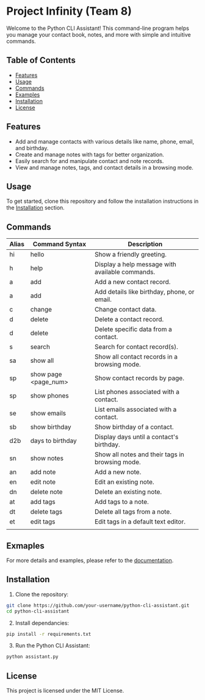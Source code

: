 # Project Infinity (Team 8)

Welcome to the Python CLI Assistant! This command-line program helps you manage your contact book, notes, and more with simple and intuitive commands.

## Table of Contents
- [Features](#features)
- [Usage](#usage)
- [Commands](#commands)
- [Examples](#examples)
- [Installation](#installation)
- [License](#license)

## Features
- Add and manage contacts with various details like name, phone, email, and birthday.
- Create and manage notes with tags for better organization.
- Easily search for and manipulate contact and note records.
- View and manage notes, tags, and contact details in a browsing mode.

## Usage
To get started, clone this repository and follow the installation instructions in the [Installation](#installation) section.

## Commands

| Alias | Command Syntax          | Description                                     |
|-------|-------------------------|-------------------------------------------------|
| hi    | hello                   | Show a friendly greeting.                       |
| h     | help                    | Display a help message with available commands. |
| a     | add <name>              | Add a new contact record.                       |
| a     | add <name> <data>       | Add details like birthday, phone, or email.     |
| c     | change <name> <data>    | Change contact data.                            |
| d     | delete <name>           | Delete a contact record.                        |
| d     | delete <name>  <data>   | Delete specific data from a contact.            |
| s     | search <name>           | Search for contact record(s).                   |
| sa    | show all                | Show all contact records in a browsing mode.    |
| sp    | show page <page_num>    | Show contact records by page.                   |
| sp    | show phones <name>      | List phones associated with a contact.          |
| se    | show emails <name>      | List emails associated with a contact.          |
| sb    | show birthday <name>    | Show birthday of a contact.                     |
| d2b   | days to birthday <name> | Display days until a contact's birthday.        |
| sn    | show notes              | Show all notes and their tags in browsing mode. |
| an    | add note <name>         | Add a new note.                                 |
| en    | edit note <name>        | Edit an existing note.                          |
| dn    | delete note <name>      | Delete an existing note.                        |
| at    | add tags <name>         | Add tags to a note.                             |
| dt    | delete tags <name>      | Delete all tags from a note.                    |
| et    | edit tags <name>        | Edit tags in a default text editor.             |
|       |                         |                                                 |

## Exmaples

For more details and examples, please refer to the [documentation](./Documentation/).

## Installation

1. Clone the repository:
 ```bash
 git clone https://github.com/your-username/python-cli-assistant.git
 cd python-cli-assistant
```
2. Install dependancies:

```bash
pip install -r requirements.txt
```

3. Run the Python CLI Assistant:

```bash
python assistant.py
```

## License

This project is licensed under the MIT License.
